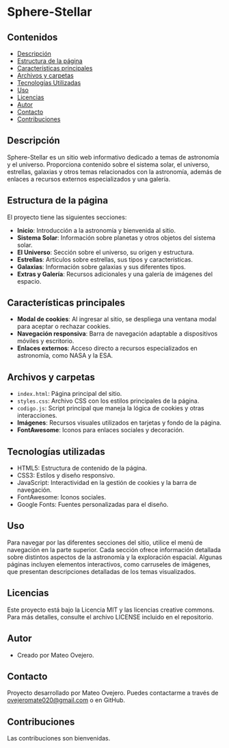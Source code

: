 # Sphere-Stellar

## Contenidos
- [Descripción](#descripción)
- [Estructura de la página](#estructura-de-la-página)
- [Características principales](#características-principales)
- [Archivos y carpetas](#archivos-y-carpetas)
- [Tecnologías Utilizadas](#tecnologías-utilizadas)
- [Uso](#uso)
- [Licencias](#licencias)
- [Autor](#autor)
- [Contacto](#contacto)
- [Contribuciones](#contribuciones)

## Descripción
Sphere-Stellar es un sitio web informativo dedicado a temas de astronomía y el universo. Proporciona contenido sobre el sistema solar, el universo, estrellas, galaxias y otros temas relacionados con la astronomía, además de enlaces a recursos externos especializados y una galería.

## Estructura de la página
El proyecto tiene las siguientes secciones:
- **Inicio**: Introducción a la astronomía y bienvenida al sitio.
- **Sistema Solar**: Información sobre planetas y otros objetos del sistema solar.
- **El Universo**: Sección sobre el universo, su origen y estructura.
- **Estrellas**: Artículos sobre estrellas, sus tipos y características.
- **Galaxias**: Información sobre galaxias y sus diferentes tipos.
- **Extras y Galería**: Recursos adicionales y una galería de imágenes del espacio.

## Características principales
- **Modal de cookies**: Al ingresar al sitio, se despliega una ventana modal para aceptar o rechazar cookies.
- **Navegación responsiva**: Barra de navegación adaptable a dispositivos móviles y escritorio.
- **Enlaces externos**: Acceso directo a recursos especializados en astronomía, como NASA y la ESA.

## Archivos y carpetas
- `index.html`: Página principal del sitio.
- `styles.css`: Archivo CSS con los estilos principales de la página.
- `codigo.js`: Script principal que maneja la lógica de cookies y otras interacciones.
- **Imágenes**: Recursos visuales utilizados en tarjetas y fondo de la página.
- **FontAwesome**: Iconos para enlaces sociales y decoración.

## Tecnologías utilizadas
- HTML5: Estructura de contenido de la página.
- CSS3: Estilos y diseño responsivo.
- JavaScript: Interactividad en la gestión de cookies y la barra de navegación.
- FontAwesome: Iconos sociales.
- Google Fonts: Fuentes personalizadas para el diseño.

## Uso
Para navegar por las diferentes secciones del sitio, utilice el menú de navegación en la parte superior. Cada sección ofrece información detallada sobre distintos aspectos de la astronomía y la exploración espacial. Algunas páginas incluyen elementos interactivos, como carruseles de imágenes, que presentan descripciones detalladas de los temas visualizados.

## Licencias
Este proyecto está bajo la Licencia MIT y las licencias creative commons. Para más detalles, consulte el archivo LICENSE incluido en el repositorio.

## Autor
- Creado por Mateo Ovejero.

## Contacto
Proyecto desarrollado por Mateo Ovejero. Puedes contactarme a través de ovejeromate020@gmail.com o en GitHub.

## Contribuciones
Las contribuciones son bienvenidas.
